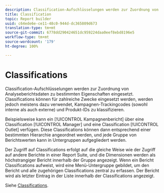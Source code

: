 ```yaml
---
description: Classification-Aufschlüsselungen werden zur Zuordnung von Analyseberichtsdaten zu bestimmten Eigenschaften eingesetzt. Classifications können für zahlreiche Zwecke eingesetzt werden, werden jedoch meistens dazu verwendet, Kampagnen-Trackingcodes (sowohl interne als auch externe) und Produkt-IDs zu klassifizieren.
title: Classification
topic: Report builder
uuid: c64ede6e-ce11-48c0-944d-dc365809d673
translation-type: tm+mt
source-git-commit: 6778dd290424651dc959224daa0eef8ebd8196e5
workflow-type: tm+mt
source-wordcount: '179'
ht-degree: 100%

---
```



# Classifications

Classification-Aufschlüsselungen werden zur Zuordnung von Analyseberichtsdaten zu bestimmten Eigenschaften eingesetzt. Classifications können für zahlreiche Zwecke eingesetzt werden, werden jedoch meistens dazu verwendet, Kampagnen-Trackingcodes (sowohl interne als auch externe) und Produkt-IDs zu klassifizieren.

Beispielsweise kann ein [!UICONTROL Kampagnenbericht] über eine Classification [!UICONTROL Manager] und eine Classification [!UICONTROL Outlet] verfügen. Diese Classifications können dann entsprechend einer bestimmten Hierarchie angeordnet werden, und jede Gruppe von Berichtswerten kann in Untergruppen aufgegliedert werden.

Der Zugriff auf Classifications erfolgt auf die gleiche Weise wie der Zugriff auf andere Berichte in einer Report Suite, und die Dimensionen werden als höchstrangiger Bericht innerhalb der Gruppe angezeigt. Wenn ein Bericht Classifications aufweist, wird eine Menü-Untergruppe gebildet, um den Bericht und alle zugehörigen Classifications zentral zu erfassen. Der Bericht wird als letzter Eintrag in der Liste innerhalb der Classifications angezeigt.

Siehe [Classifications](/help/components/classifications/c-classifications.md).

